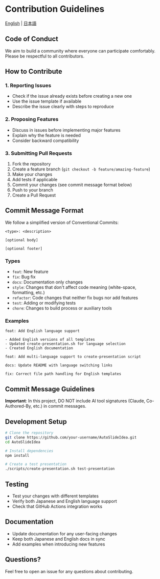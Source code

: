 # Contribution Guidelines

[English](contributing.en.md) | [日本語](contributing.md)

## Code of Conduct

We aim to build a community where everyone can participate comfortably. Please be respectful to all contributors.

## How to Contribute

### 1. Reporting Issues

- Check if the issue already exists before creating a new one
- Use the issue template if available
- Describe the issue clearly with steps to reproduce

### 2. Proposing Features

- Discuss in issues before implementing major features
- Explain why the feature is needed
- Consider backward compatibility

### 3. Submitting Pull Requests

1. Fork the repository
2. Create a feature branch (`git checkout -b feature/amazing-feature`)
3. Make your changes
4. Add tests if applicable
5. Commit your changes (see commit message format below)
6. Push to your branch
7. Create a Pull Request

## Commit Message Format

We follow a simplified version of Conventional Commits:

```
<type>: <description>

[optional body]

[optional footer]
```

### Types

- `feat`: New feature
- `fix`: Bug fix
- `docs`: Documentation only changes
- `style`: Changes that don't affect code meaning (white-space, formatting, etc.)
- `refactor`: Code changes that neither fix bugs nor add features
- `test`: Adding or modifying tests
- `chore`: Changes to build process or auxiliary tools

### Examples

```
feat: Add English language support

- Added English versions of all templates
- Updated create-presentation.sh for language selection
- Created English documentation

feat: Add multi-language support to create-presentation script

docs: Update README with language switching links

fix: Correct file path handling for English templates
```

## Commit Message Guidelines

**Important**: In this project, DO NOT include AI tool signatures (Claude, Co-Authored-By, etc.) in commit messages.

## Development Setup

```bash
# Clone the repository
git clone https://github.com/your-username/AutoSlideIdea.git
cd AutoSlideIdea

# Install dependencies
npm install

# Create a test presentation
./scripts/create-presentation.sh test-presentation
```

## Testing

- Test your changes with different templates
- Verify both Japanese and English language support
- Check that GitHub Actions integration works

## Documentation

- Update documentation for any user-facing changes
- Keep both Japanese and English docs in sync
- Add examples when introducing new features

## Questions?

Feel free to open an issue for any questions about contributing.